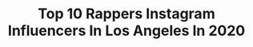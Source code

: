---
title: Top 10 Rappers Instagram Influencers In Los Angeles In 2020
description: >-
  Find top rappers Instagram influencers in Los Angeles in 2020. Most popular hashtags: #losangeles #rapper #2020 #singer.
platform: Instagram
profiles:
  - username: "jayreeves7"
    fullname: >-
      Jay Reeves 🖖🏾
    location: "United States"
    followers: 60988
    engagement: 606
    commentsToLikes: 0.020790
    id: ck15s2k1fax530i19429rlzl4
    verified: false
    hashtags: "#knowyourworth, #godisgood, #savagemode, #instagood"
  - username: "mikeloco"
    fullname: >-
      MLM Entertainment
    location: "United States"
    followers: 3711
    engagement: 1130
    commentsToLikes: 0.229297
    id: ck55l628f0uee0i11wepjzmt6
    verified: false
    hashtags: "#migs718, #explore, #wethebest, #6ix9ine"
  - username: "nekosavvymusic"
    fullname: >-
      NEKO SAVVY
    location: "United States"
    followers: 7260
    engagement: 579
    commentsToLikes: 0.235368
    id: ck6u4351j1eve0j719epk40ml
    verified: false
    hashtags: "#rileyried, #nowayoutoftexas"
  - username: "dmacthedon"
    fullname: >-
      𝔻𝕖𝕣𝕣𝕚𝕔𝕜 𝕄𝕒𝕝𝕝𝕖𝕥
    location: "United States"
    followers: 43830
    engagement: 778
    commentsToLikes: 0.010951
    id: ck8t9jxxuodjm0j78arvlzrf1
    verified: false
    hashtags: "#familyties, #brees, #graduates, #jrhigh"
  - username: "stassipryce"
    fullname: >-
      Stassi Pryce
    location: "United States"
    followers: 67007
    engagement: 541
    commentsToLikes: 0.045474
    id: ck55oc6w782x60i11uxlxaxjf
    verified: false
    hashtags: "#leopardprint, #passiontwists, #happybirthdaytome, #ripkobe"
  - username: "awolone"
    fullname: >-
      AWOL ONE
    location: "United States"
    followers: 18072
    engagement: 150
    commentsToLikes: 0.039028
    id: ck5hsditawf1e0i11p2cv4nt3
    verified: false
    hashtags: "#actionfigure, #starwarsday, #maythe4thbewithyou, #sundayvibes"
  - username: "davedscissorhands"
    fullname: >-
      DAVED MUNOZ
    location: "United States"
    followers: 73101
    engagement: 137
    commentsToLikes: 0.056727
    id: ck13bjx7qvrrs0i1983gr4hmz
    verified: false
    hashtags: "#team10, #rufskin, #2020, #lavendar"
  - username: "iamkrayziebone"
    fullname: >-
      Krayzie Bone Page 💯
    location: "United States"
    followers: 95166
    engagement: 103
    commentsToLikes: 0.041444
    id: ck6ugjesv3dil0j71c27x0crk
    verified: false
    hashtags: "#wutangclan, #songwriter, #ericbandrakim, #oldskoolrap"
  - username: "durandbernarr"
    fullname: >-
      Durand Bernarr™️
    location: "United States"
    followers: 182411
    engagement: 225
    commentsToLikes: 0.043258
    id: ck0vw2jyzrta90i19onpmlojh
    verified: true
    hashtags: "#losangeles, #richmondva, #nyc, #singer"
  - username: "pancakerr"
    fullname: >-
      Keene Williams
    location: "United States"
    followers: 59770
    engagement: 627
    commentsToLikes: 0.020908
    id: ck14gz7au7r1f0i19elnfhvdb
    verified: false
    hashtags: "#puertorico, #staticandbenel, #otheezycreatedit, #ragaeton"
---